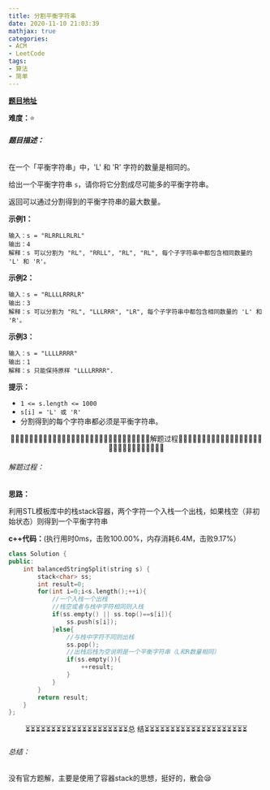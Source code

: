 ```yaml
---
title: 分割平衡字符串
date: 2020-11-10 21:03:39
mathjax: true
categories:
- ACM
- LeetCode
tags:
- 算法
- 简单
---
```


**[题目地址](https://leetcode-cn.com/problems/split-a-string-in-balanced-strings/)**

**难度：**⭐

###### **题目描述：**

在一个「平衡字符串」中，'L' 和 'R' 字符的数量是相同的。

给出一个平衡字符串 `s`，请你将它分割成尽可能多的平衡字符串。

返回可以通过分割得到的平衡字符串的最大数量。

<!-- more -->

**示例1：**

```
输入：s = "RLRRLLRLRL"
输出：4
解释：s 可以分割为 "RL", "RRLL", "RL", "RL", 每个子字符串中都包含相同数量的 'L' 和 'R'。
```

**示例2：**

```
输入：s = "RLLLLRRRLR"
输出：3
解释：s 可以分割为 "RL", "LLLRRR", "LR", 每个子字符串中都包含相同数量的 'L' 和 'R'。
```

**示例3：**

```
输入：s = "LLLLRRRR"
输出：1
解释：s 只能保持原样 "LLLLRRRR".
```

**提示：**

- `1 <= s.length <= 1000`
- `s[i] = 'L' 或 'R'`
- 分割得到的每个字符串都必须是平衡字符串。



<center>🙋‍♂️🙋‍♂️🙋‍♂️🙋‍♂️🙋‍♂️🙋‍♂️🙋‍♂️🙋‍♂️🙋‍♂️🙋‍♂️🙋‍♂️🙋‍♂️🙋‍♂️🙋‍♂️🙋‍♂️解题过程🙋‍♂️🙋‍♂️🙋‍♂️🙋‍♂️🙋‍♂️🙋‍♂️🙋‍♂️🙋‍♂️🙋‍♂️🙋‍♂️🙋‍♂️🙋‍♂️🙋‍♂️🙋‍♂️🙋‍♂️</center>

###### 解题过程：

**思路：**

利用STL模板库中的栈stack容器，两个字符一个入栈一个出栈，如果栈空（非初始状态）则得到一个平衡字符串

**c++代码：**(执行用时0ms，击败100.00%，内存消耗6.4M，击败9.17%）

```c++
class Solution {
public:
    int balancedStringSplit(string s) {
        stack<char> ss;
        int result=0;
        for(int i=0;i<s.length();++i){
            //一个入栈一个出栈
            //栈空或者与栈中字符相同则入栈
            if(ss.empty() || ss.top()==s[i]){
                ss.push(s[i]);
            }else{
                //与栈中字符不同则出栈
                ss.pop();
                //出栈后栈为空说明是一个平衡字符串（L和R数量相同）
                if(ss.empty()){
                    ++result;
                }
            }
        }
        return result;
    }
};
```



<center>⏳⏳⏳⏳⏳⏳⏳⏳⏳⏳⏳⏳⏳⏳⏳⏳⏳⏳⏳⏳总 结⏳⏳⏳⏳⏳⏳⏳⏳⏳⏳⏳⏳⏳⏳⏳⏳⏳⏳⏳⏳</center>

###### 总结：

没有官方题解，主要是使用了容器stack的思想，挺好的，散会😪